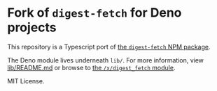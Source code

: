 # Fork of `digest-fetch` for Deno projects

This repository is a Typescript port of
[the `digest-fetch` NPM package](https://github.com/devfans/digest-fetch).

The Deno module lives underneath `lib/`.
For more information, view [lib/README.md](lib/README.md)
or browse to [the `/x/digest_fetch` module](https://deno.land/x/digest_fetch).

MIT License.
